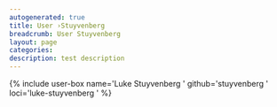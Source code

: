 ```yaml
---
autogenerated: true
title: User ›Stuyvenberg
breadcrumb: User Stuyvenberg
layout: page
categories: 
description: test description
---
```


{% include user-box name='Luke Stuyvenberg ' github='stuyvenberg ' loci='luke-stuyvenberg ' %}
